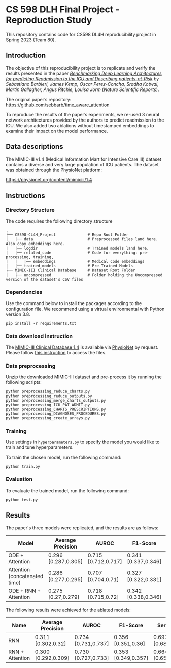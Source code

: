 # CS 598 DLH Final Project - Reproduction Study
This repository contains code for CS598 DL4H reproducibility project in Spring 2023 (Team 80).

## Introduction
The objective of this reproducibility project is to replicate and verify the results presented in the paper [_Benchmarking Deep Learning Architectures for predicting Readmission to the ICU and Describing patients-at-Risk_](https://www.nature.com/articles/s41598-020-58053-z)
by _Sebastiano Barbieri, James Kemp, Oscar Perez-Concha, Sradha Kotwal, Martin Gallagher, Angus Ritchie, Louisa Jorm_
(_Nature Scientific Reports_).

The original paper’s repository: https://github.com/sebbarb/time_aware_attention

To reproduce the results of the paper’s experiments, we re-used 
3 neural network architectures provided by the authors to predict readmission to the ICU. 
We also added two ablations without timestamped embeddings to examine their impact on the model performance.

## Data descriptions
The MIMIC-III v1.4 (Medical Information Mart for Intensive Care III) dataset contains a diverse and very large population of ICU
patients. The dataset was obtained through the PhysioNet platform:

https://physionet.org/content/mimiciii/1.4

## Instructions

### Directory Structure 

The code requires the following directory structure
```
.
├── CS598-CL4H_Project              # Repo Root Folder
|   |── data                        # Preprocessed files land here. Also copy embeddings here.
|   |── logdir                      # Trained models land here.
|   |── related_code                # Code for everything: pre-processing, training, 
|   |   |── embeddings              # Medical code embeddings
|   |── trained_models              # Pre-Trained Models
├── MIMIC-III Clinical Database     # Dataset Root Folder
|   ├── uncompressed                # Folder holding the Uncompressed version of the dataset's CSV files
```

### Dependencies
Use the command below to install the packages according to the configuration file. We recommend using a virtual environmental with Python version 3.8. 
```
pip install -r requirements.txt

```

### Data download instruction
The [MIMIC-III Clinical Database 1.4](https://physionet.org/content/mimiciii/1.4/) is available via [PhysioNet](https://physionet.org/) by request.
Please follow [this instruction](https://physionet.org/content/mimiciii/1.4/#files) to access the files. 

### Data preprocessing
Unzip the downloaded MIMIC-III dataset and pre-process it by running the following scripts:

```
python preprocessing_reduce_charts.py
python preprocessing_reduce_outputs.py
python preprocessing_merge_charts_outputs.py
python preprocessing_ICU_PAT_ADMIT.py
python preprocessing_CHARTS_PRESCRIPTIONS.py
python preprocessing_DIAGNOSES_PROCEDURES.py
python preprocessing_create_arrays.py
```

### Training
Use settings in `hyperparameters.py` to specify the model you would like to train and tune hyperparameters.

To train the chosen model, run the following command:

```
python train.py
```

### Evaluation

To evaluate the trained model, run the following command:

```
python test.py
```

## Results

The paper's three models were replicated, and the results are as follows:


| Model                         | Average Precision    | AUROC                | F1-Score             | Sensitivity          | Specificity          |
|-------------------------------| ---------------------- | ---------------------- | ---------------------- | ---------------------- | ---------------------- |
| ODE + Attention               | 0.296 [0.287,0.305] | 0.715 [0.712,0.717] | 0.341 [0.337,0.346] | 0.643 [0.633,0.654] | 0.681 [0.671,0.691] |
| Attention (concatenated time) | 0.286 [0.277,0.295] | 0.707 [0.704,0.71] | 0.327 [0.322,0.331] | 0.724 [0.711,0.737] | 0.594 [0.581,0.606] |
| ODE + RNN + Attention         | 0.275 [0.27,0.279] | 0.718 [0.715,0.72] | 0.342 [0.338,0.346] | 0.707 [0.695,0.718] | 0.632 [0.62,0.644] |


The following results were achieved for the ablated models:

| Name                | Average Precision   | AUROC               | F1-Score             | Sensitivity          | Specificity         |
| --------------------- |---------------------|---------------------| ---------------------- | ---------------------- |---------------------|
| RNN | 0.311 [0.302,0.32]  | 0.734 [0.731,0.737] | 0.356 [0.351,0.36] | 0.693 [0.685,0.701] | 0.680 [0.672,0.688] |
| RNN + Attention | 0.300 [0.292,0.309] | 0.730 [0.727,0.733] | 0.353 [0.349,0.357] | 0.664 [0.658,0.671] | 0.696 [0.691,0.702] |
